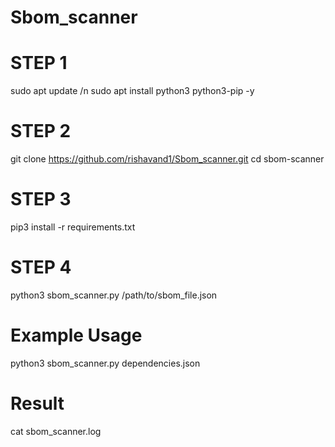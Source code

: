 # Sbom_scanner

# STEP 1
sudo apt update /n
sudo apt install python3 python3-pip -y

# STEP 2
git clone https://github.com/rishavand1/Sbom_scanner.git
cd sbom-scanner

# STEP 3
pip3 install -r requirements.txt

# STEP 4
python3 sbom_scanner.py /path/to/sbom_file.json

# Example Usage
python3 sbom_scanner.py dependencies.json

# Result
cat sbom_scanner.log
